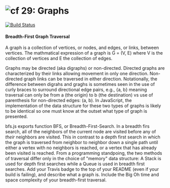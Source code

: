 ![cf](http://i.imgur.com/7v5ASc8.png) 29: Graphs
===
[![Build Status](https://travis-ci.com/TCW417/29-graphs.svg?branch=master)](https://travis-ci.com/TCW417/29-graphs)


#### Breadth-First Graph Traversal  

A graph is a collection of vertices, or nodes, and edges, or links, between vertices.  The mathmatical expression of a graph is G = (V, E) where V is the collection of vertices and E the collection of edges. 

Graphs may be directed (aka digraphs) or non-directed. Directed graphs are characterized by their links allowing movement in only one direction.  Non-directed graph links can be traversed in either direction. Notationally, the difference between digrahs and graghs is sometimes seen in the use of curly braces to surround directional edge pairs, e.g., {a, b} meaning traversal can only be from a (the origin) to b (the destination) vs use of parenthesis for non-directed edges: (a, b).  In JavaScript, the implementation of the data structure for these two types of graphs is likely to be identical so one must know at the outset what type of graph is presented.

bfs.js exports function BFS, or Breadth-First-Search.  In a breadth firs search, all of the neighbors of the current node are visited before any of *their* neighbors are visited.  This in contrast to a depth first search in which the graph is traversed from neighbor to neighbor down a single path until either a vertex with no neighbors is reached, or a vertex that has already been visited is reached. From a programming standpoing, the two methods of traversal differ only in the choice of "memory" data structure: A Stack is used for depth first searches while a Queue is used in breadth first searches.
Add your Travis badge to the top of your README (even if your build is failing), and describe what a graph is. Include the Big Oh time and space complexity of your breadth-first traversal. 
